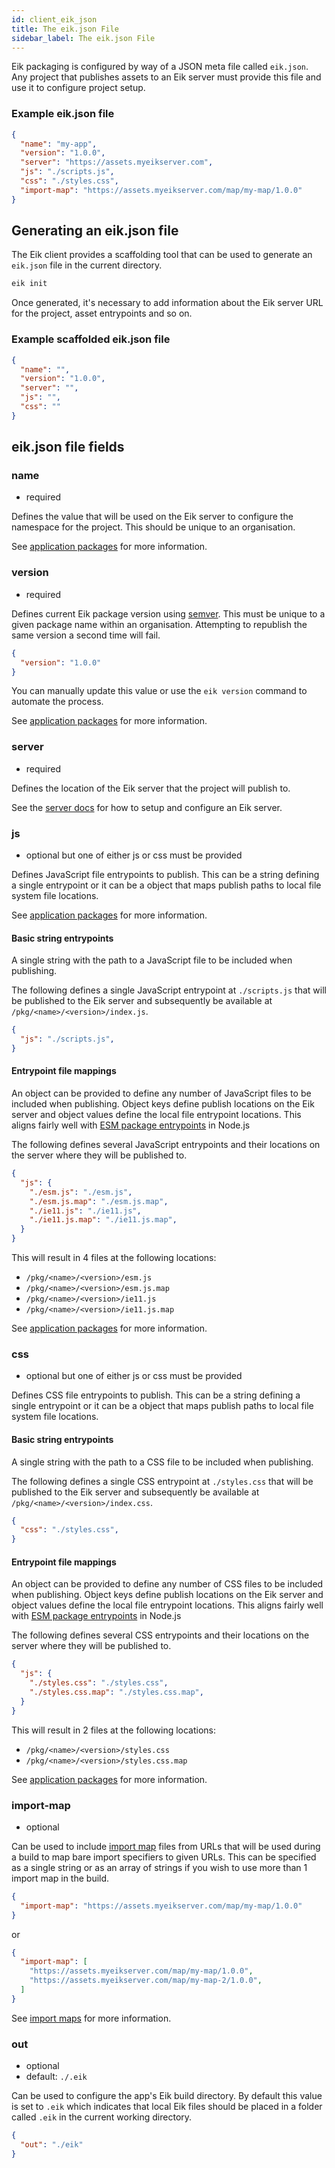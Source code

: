 ```yaml
---
id: client_eik_json
title: The eik.json File
sidebar_label: The eik.json File
---
```


Eik packaging is configured by way of a JSON meta file called `eik.json`. Any project that publishes assets to an Eik server must provide this file and use it to configure project setup.

### Example eik.json file

```json
{
  "name": "my-app",
  "version": "1.0.0",
  "server": "https://assets.myeikserver.com",
  "js": "./scripts.js",
  "css": "./styles.css",
  "import-map": "https://assets.myeikserver.com/map/my-map/1.0.0"
}
```

## Generating an eik.json file

The Eik client provides a scaffolding tool that can be used to generate an `eik.json` file in the current directory.

```sh
eik init
```

Once generated, it's necessary to add information about the Eik server URL for the project, asset entrypoints and so on.

### Example scaffolded eik.json file

```json
{
  "name": "",
  "version": "1.0.0",
  "server": "",
  "js": "",
  "css": ""
}
```

## eik.json file fields

### name  

* required

Defines the value that will be used on the Eik server to configure the namespace for the project. This should be unique to an organisation.

See [application packages](/docs/client_app_packages) for more information.

### version

* required

Defines current Eik package version using [semver](https://semver.org/). This must be unique to a given package name within an organisation. Attempting to republish the same version a second time will fail.

```json
{
  "version": "1.0.0"
}
```

You can manually update this value or use the `eik version` command to automate the process.

See [application packages](/docs/client_app_packages) for more information.

### server

* required

Defines the location of the Eik server that the project will publish to.

See the [server docs](/docs/server) for how to setup and configure an Eik server.

### js

* optional but one of either js or css must be provided

Defines JavaScript file entrypoints to publish. This can be a string defining a single entrypoint or it can be a object that maps publish paths to local file system file locations. 

See [application packages](/docs/client_app_packages) for more information.

#### Basic string entrypoints

A single string with the path to a JavaScript file to be included when publishing.

The following defines a single JavaScript entrypoint at `./scripts.js` that will be published to the Eik server and subsequently be available at `/pkg/<name>/<version>/index.js`.

```json
{
  "js": "./scripts.js",
}
```

#### Entrypoint file mappings

An object can be provided to define any number of JavaScript files to be included when publishing. Object keys define publish locations on the Eik server and object values define the local file entrypoint locations. This aligns fairly well with [ESM package entrypoints](https://nodejs.org/dist/latest-v14.x/docs/api/esm.html#esm_package_entry_points) in Node.js

The following defines several JavaScript entrypoints and their locations on the server where they will be published to. 

```json
{
  "js": {
    "./esm.js": "./esm.js",
    "./esm.js.map": "./esm.js.map",
    "./ie11.js": "./ie11.js",
    "./ie11.js.map": "./ie11.js.map",
  }
}
```

This will result in 4 files at the following locations:

* `/pkg/<name>/<version>/esm.js`
* `/pkg/<name>/<version>/esm.js.map`
* `/pkg/<name>/<version>/ie11.js`
* `/pkg/<name>/<version>/ie11.js.map`

See [application packages](/docs/client_app_packages) for more information.

### css

* optional but one of either js or css must be provided

Defines CSS file entrypoints to publish. This can be a string defining a single entrypoint or it can be a object that maps publish paths to local file system file locations. 

#### Basic string entrypoints

A single string with the path to a CSS file to be included when publishing.

The following defines a single CSS entrypoint at `./styles.css` that will be published to the Eik server and subsequently be available at `/pkg/<name>/<version>/index.css`.

```json
{
  "css": "./styles.css",
}
```

#### Entrypoint file mappings

An object can be provided to define any number of CSS files to be included when publishing. Object keys define publish locations on the Eik server and object values define the local file entrypoint locations. This aligns fairly well with [ESM package entrypoints](https://nodejs.org/dist/latest-v14.x/docs/api/esm.html#esm_package_entry_points) in Node.js

The following defines several CSS entrypoints and their locations on the server where they will be published to. 

```json
{
  "js": {
    "./styles.css": "./styles.css",
    "./styles.css.map": "./styles.css.map",
  }
}
```

This will result in 2 files at the following locations:

* `/pkg/<name>/<version>/styles.css`
* `/pkg/<name>/<version>/styles.css.map`

See [application packages](/docs/client_app_packages) for more information.

### import-map

* optional

Can be used to include [import map](https://github.com/WICG/import-maps#the-basic-idea) files from URLs that will be used during a build to map bare import specifiers to given URLs. This can be specified as a single string or as an array of strings if you wish to use more than 1 import map in the build.

```json
{
  "import-map": "https://assets.myeikserver.com/map/my-map/1.0.0"
}
```

or

```json
{
  "import-map": [
    "https://assets.myeikserver.com/map/my-map/1.0.0",
    "https://assets.myeikserver.com/map/my-map-2/1.0.0",
  ]
}
```

See [import maps](/docs/client_import_maps) for more information.

### out

* optional
* default: `./.eik`

Can be used to configure the app's Eik build directory. By default this value is set to `.eik` which indicates that local Eik files should be placed in a folder called `.eik` in the current working directory.

```json
{
  "out": "./eik"
}
```

